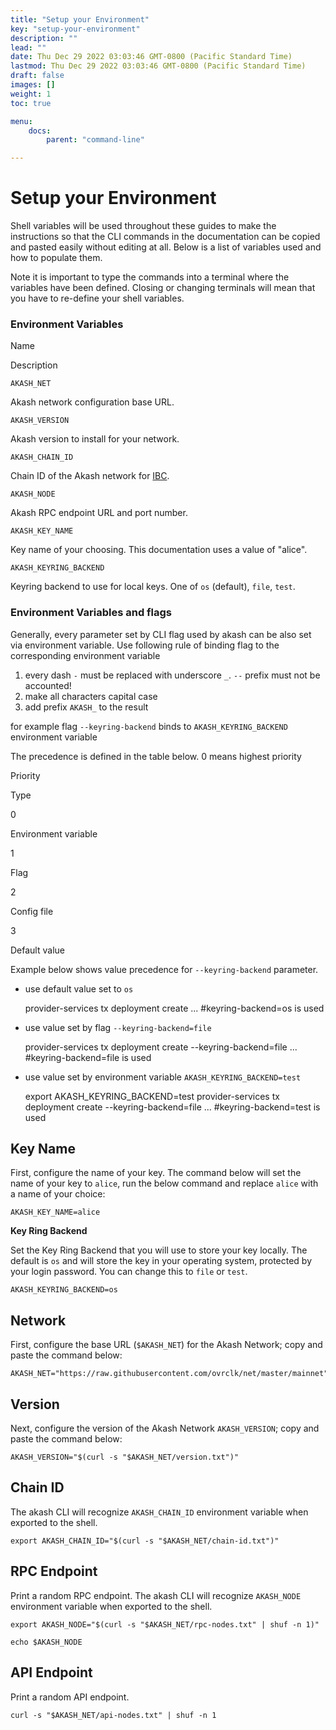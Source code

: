 ```yaml
---
title: "Setup your Environment"
key: "setup-your-environment"
description: ""
lead: ""
date: Thu Dec 29 2022 03:03:46 GMT-0800 (Pacific Standard Time)
lastmod: Thu Dec 29 2022 03:03:46 GMT-0800 (Pacific Standard Time)
draft: false
images: []
weight: 1
toc: true

menu:
    docs:
        parent: "command-line"

---
```

Setup your Environment
======================

Shell variables will be used throughout these guides to make the instructions so that the CLI commands in the documentation can be copied and pasted easily without editing at all. Below is a list of variables used and how to populate them.

Note it is important to type the commands into a terminal where the variables have been defined. Closing or changing terminals will mean that you have to re-define your shell variables.

### Environment Variables

Name

Description

`AKASH_NET`

Akash network configuration base URL.

`AKASH_VERSION`

Akash version to install for your network.

`AKASH_CHAIN_ID`

Chain ID of the Akash network for [IBC](../../../cli/broken-reference/).

`AKASH_NODE`

Akash RPC endpoint URL and port number.

`AKASH_KEY_NAME`

Key name of your choosing. This documentation uses a value of "alice".

`AKASH_KEYRING_BACKEND`

Keyring backend to use for local keys. One of `os` (default), `file`, `test`.

### Environment Variables and flags

Generally, every parameter set by CLI flag used by akash can be also set via environment variable. Use following rule of binding flag to the corresponding environment variable

1.  every dash `-` must be replaced with underscore `_`. `--` prefix must not be accounted!
2.  make all characters capital case
3.  add prefix `AKASH_` to the result

for example flag `--keyring-backend` binds to `AKASH_KEYRING_BACKEND` environment variable

The precedence is defined in the table below. 0 means highest priority

Priority

Type

0

Environment variable

1

Flag

2

Config file

3

Default value

Example below shows value precedence for `--keyring-backend` parameter.

*   use default value set to `os`

    provider-services tx deployment create ... 
    #keyring-backend=os is used
    

*   use value set by flag `--keyring-backend=file`

    provider-services tx deployment create --keyring-backend=file ...
    #keyring-backend=file is used 
    

*   use value set by environment variable `AKASH_KEYRING_BACKEND=test`

    export AKASH_KEYRING_BACKEND=test 
    provider-services tx deployment create --keyring-backend=file ...
    #keyring-backend=test is used 
    

Key Name
--------

First, configure the name of your key. The command below will set the name of your key to `alice`, run the below command and replace `alice` with a name of your choice:

    AKASH_KEY_NAME=alice
    

**Key Ring Backend**

Set the Key Ring Backend that you will use to store your key locally. The default is `os` and will store the key in your operating system, protected by your login password. You can change this to `file` or `test`.

    AKASH_KEYRING_BACKEND=os
    

Network
-------

First, configure the base URL (`$AKASH_NET`) for the Akash Network; copy and paste the command below:

    AKASH_NET="https://raw.githubusercontent.com/ovrclk/net/master/mainnet"
    

Version
-------

Next, configure the version of the Akash Network `AKASH_VERSION`; copy and paste the command below:

    AKASH_VERSION="$(curl -s "$AKASH_NET/version.txt")"
    

Chain ID
--------

The akash CLI will recognize `AKASH_CHAIN_ID` environment variable when exported to the shell.

    export AKASH_CHAIN_ID="$(curl -s "$AKASH_NET/chain-id.txt")"
    

RPC Endpoint
------------

Print a random RPC endpoint. The akash CLI will recognize `AKASH_NODE` environment variable when exported to the shell.

    export AKASH_NODE="$(curl -s "$AKASH_NET/rpc-nodes.txt" | shuf -n 1)"
    
    echo $AKASH_NODE
    

API Endpoint
------------

Print a random API endpoint.

    curl -s "$AKASH_NET/api-nodes.txt" | shuf -n 1